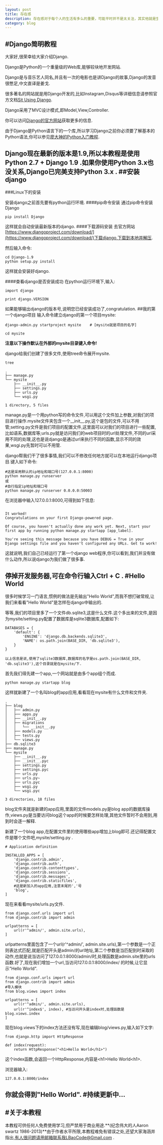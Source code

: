 ```yaml
---
layout: post
title: 存在感
description: 存在感对于每个人的生活有多么的重要，可能平时并不是太关注，其实他就是生活的全部
category: blog
---
```

#Django简明教程
---
大家好,很荣幸给大家介绍Django.

Django是Python的一个重量级的Web库,能够较块地开发网站.

Django是与音乐艺人同名,并且有一次的电影也是讲Django的故事,Django的发音很憋足,中文直译是姜戈.

很多著名的网站就是用Django开发的,比如Instagram,Disqus等详细信息请参照官方文档[Sit Using Django](https://www.djangoproject.com/start/overview/).

Django采用了MVC设计模式,即Model,View,Controller.

你可以访问[Django的官方网站](https://www.djangoproject.com)获取更多的信息.

由于Django是Python语言下的一个库,所以学习Django之前你必须要了解基本的Python语法,你可以参见[廖大神的Python入门教程](https://www.liaoxuefeng.com).

Django现在最新的版本是1.9,所以本教程是使用**Python 2.7** + **Django 1.9** .如果你使用Python 3.x也没关系,Django已完美支持Python 3.x .
##安装django
---
###Linux下的安装

安装django之前首先要有python运行环境.
####pip命令安装
通过pip命令安装Django

```
pip install Django
```
这样就会自动安装最新版本的django.
####下载源码安装
去官方网站[https://www.djangoproject.com/download/](https://www.djangoproject.com/download/)下载django,下载到本地并解压.

然后输入命令:
```
cd Django-1.9
python setup.py install
```
这样就会安装好django.

####查看django是否安装成功
在python运行环境下,输入:
```
import django

print django.VERSION

```
如果能够输出django的版本号,说明您已经安装成功了,congratulation.
##我的第一个django项目
输入命令建立django的第一个项目mysite:
```
django-admin.py startproject mysite    # [mysite就是项目的名字]

cd mysite
```
**注意以下操作默认在外部的mysite目录键入命令!**

django给我们创建了很多文件,使用tree命令展开mysite.
```
tree
```
```
.
├── manage.py
└── mysite
    ├── __init__.py
    ├── settings.py
    ├── urls.py
    └── wsgi.py

1 directory, 5 files
```
manage.py是一个用python写的命令文件,可以用这个文件加上参数,对我们的项目进行操作.mysite文件夹包含一个__init__.py,这个是包的文件,可以不用管;setting.py文件是我们项目的配置文件,这里面可以对我们的项目进行一些配置,比如语系,数据库等;urls.py就是访问我们的web项目时的url处理文件,不同的url采用不同的处理,这也是说django是通过url来执行不同的函数,显示不同的效果,wsgi.py先暂时可以不用管.

django帮我们干了很多事情,我们可以不修改任何地方就可以在本地运行django项目.键入如下命令:
```
#这是采用默认的ip地址和端口号(127.0.0.1:8000)
python manage.py runserver
或
#自行指定ip地址和端口号
python manage.py runserver 0.0.0.0:50003
```
在浏览器中输入127.0.0.1:8000,可得到如下信息:
```

It worked!
Congratulations on your first Django-powered page.

Of course, you haven't actually done any work yet. Next, start your first app by running python manage.py startapp [app_label].

You're seeing this message because you have DEBUG = True in your Django settings file and you haven't configured any URLs. Get to work!

```
这就说明,我们自己已经运行了第一个django web程序,你可以看到,我们并没有做什么动作,所以说django为我们做了很多事.

停掉开发服务器,可在命令行输入Ctrl + C .
#Hello World
---
很多时候学习一门语言,惯例的做法是先输出"Hello World",而我不想打破常规,让我们来看看"Hello World"是怎样在django中输出的.

等等,我们的项目里多了一个文件db.sqlite3,这是什么文件.这个多出来的文件,是因为mysite/setting.py配置了数据库是sqlite3数据库,配置如下:
```
DATABASES = {
    'default': {
        'ENGINE': 'django.db.backends.sqlite3',
        'NAME': os.path.join(BASE_DIR, 'db.sqlite3'),
    }
}

以上信息是说,使用了sqlite3数据库,数据库的名字是os.path.join(BASE_DIR, 'db.sqlite3'),这个目录就是在mysite/下.
```
首先我们得先建一个app,一个网站就是由多个app组个而成.

```
python manage.py startapp blog
```
这样就新建了一个名叫blog的app应用,看看现在mysite有什么文件和文件夹.
```
.
├── blog
│   ├── admin.py
│   ├── apps.py
│   ├── __init__.py
│   ├── migrations
│   │   └── __init__.py
│   ├── models.py
│   ├── tests.py
│   └── views.py
├── db.sqlite3
├── manage.py
└── mysite
    ├── __init__.py
    ├── __init__.pyc
    ├── settings.py
    ├── settings.pyc
    ├── urls.py
    ├── urls.py~
    ├── urls.pyc
    ├── wsgi.py
    └── wsgi.pyc

3 directories, 18 files

```
blog文件夹就是新建的app应用,里面的文件models.py是blog app的数据库操作,views.py是当要访问blog这个app的时候要怎样处理,其他文件暂时不会用到,用到时会逐一解释.

新建了一个blog app,在配置文件里的使用哪些app增加上blog即可.还记得配置文件是哪个文件吧,mysite/setting.py .
```
# Application definition

INSTALLED_APPS = [
    'django.contrib.admin',
    'django.contrib.auth',
    'django.contrib.contenttypes',
    'django.contrib.sessions',
    'django.contrib.messages',
    'django.contrib.staticfiles',
    #这是新加入的app应用,注意末尾的','号
    'blog', 
]

```
现在来看看mysite/urls.py文件.
```
from django.conf.urls import url
from django.contrib import admin

urlpatterns = [
    url(r'^admin/', admin.site.urls),
]
```
urlpatterns里面包含了一个url(r'^admin/', admin.site.urls),第一个参数是一个正则表达式匹配,就是匹配开头是admin/的url地址,第二个参数是当匹配到时采取的动作,也就是说当访问了127.0.0.1:8000/admin/时,处理函数是admin.site里的urls函数.好了,现在我们增加一个url,当访问127.0.0.1:8000/index/ 的时候,让它显示"Hello World".
```
from django.conf.urls import url
from django.contrib import admin
#导入模块
from blog.views import index

urlpatterns = [
    url(r'^admin/', admin.site.urls),
    url(r'^index$', index), #当访问开头是index时,处理函数是blog.views.index
]
```
现在blog.views下的index方法还没有写,现在编辑blog/views.py,输入如下文字:
```
from django.http import HttpResponse

def index(request):
    return HttpResponse("<h1>Hello World</h1>")
```
这个index函数,会返回一个HttpResponse,内容是<h1\>Hello World<h1\>.

浏览器输入:
```
127.0.0.1:8000/index
```
你就会得到"Hello World".
#持续更新中...
---
#关于本教程
---

本教程可供任何人免费使用学习,但严禁用于商业用途.**(纪念伟大的人Aaron swartz 1986-2013)**由于作者水平所限,本教程难免有错误之处,还望大家海涵并指出,有人很问题请用邮箱联系我LBaoCode@Gmail.com .